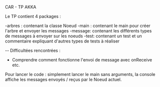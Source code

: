 CAR - TP AKKA 

Le TP contient 4 packages :

-arbres : contenant la classe Noeud 
-main : contenant le main pour créer l'arbre et envoyer les messages
-message: contenant les différents types de messages à envoyer sur les noeuds
-test: contenant un test et un commentaire expliquant d'autres types de tests à réaliser


-- Difficultées rencontrées :
- Comprendre comment fonctionne l'envoi de message avec onReceive etc.

Pour lancer le code : simplement lancer le main sans arguments, la console affiche les messages envoyés / reçus par le Noeud actuel.

